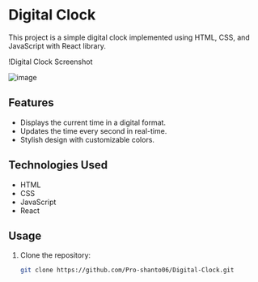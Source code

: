 # Digital Clock

This project is a simple digital clock implemented using HTML, CSS, and JavaScript with React library.

!Digital Clock Screenshot

![image](https://github.com/Pro-shanto06/Digital-Clock/assets/123327841/a3e9e5d0-6894-4e9e-810e-ca27db09589c)


## Features

- Displays the current time in a digital format.
- Updates the time every second in real-time.
- Stylish design with customizable colors.

## Technologies Used

- HTML
- CSS
- JavaScript
- React

## Usage

1. Clone the repository:

   ```bash
   git clone https://github.com/Pro-shanto06/Digital-Clock.git




